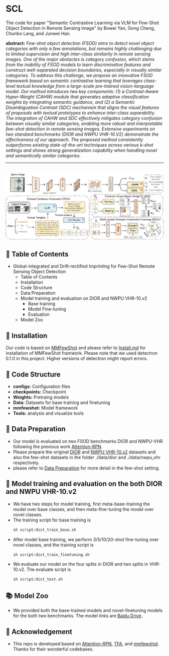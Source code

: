 # SCL
The code for paper "Semantic Contrastive Learning via VLM for Few-Shot Object Detection in Remote Sensing Image" by Bowei Yan, Gong Cheng, Chunbo Lang, and Junwei Han.

**abstract:** *Few-shot object detection (FSOD) aims to detect novel object categories with only a few annotations, but remains highly challenging due to limited supervision and high inter-class similarity in remote sensing images. One of the major obstacles is category confusion, which stems from the inability of FSOD models to learn discriminative features and construct well-separated decision boundaries, especially in visually similar categories. To address this challenge, we propose an innovative FSOD framework based on semantic contrastive learning that leverages class-level textual knowledge from a large-scale pre-trained vision-language model. Our method introduces two key components: (1) a Contrast-Aware Hyper-Weight (CAHW) module that generates adaptive classification weights by integrating semantic guidance, and (2) a Semantic Disambiguation Contrast (SDC) mechanism that aligns the visual features of proposals with textual prototypes to enhance inter-class separability. The integration of CAHW and SDC effectively mitigates category confusion between visually similar categories, enabling more robust and interpretable few-shot detection in remote sensing images. Extensive experiments on two standard benchmarks (DIOR and NWPU VHR-10.V2) demonstrate the effectiveness of our approach. The proposed method consistently outperforms existing state-of-the-art techniques across various k-shot settings and shows strong generalization capability when handling novel and semantically similar categories.*

---
![Image text](https://github.com/Ybowei/SCL/blob/main/pictures/method.jpg)
---


## 📑 Table of Contents

* Global-integrated and Drift-rectified Imprinting for Few-Shot Remote Sensing Object Detection
  * Table of Contents
  * Installation
  * Code Structure
  * Data Preparation
  * Model training and evaluation on DIOR and NWPU VHR-10.v2
    * Base training
    * Model Fine-tuning
    * Evaluation
  * Model Zoo


## 🧩 Installation

Our code is based on [MMFewShot](https://github.com/open-mmlab/mmfewshot/tree/main) and please refer to [Install.md](https://github.com/open-mmlab/mmfewshot/blob/main/docs/en/install.md) for installation of MMFewShot framwork. 
Please note that we used detectron 0.1.0 in this project. Higher versions of detectron might report errors.


## 🏰 Code Structure

* **configs:** Configuration files
* **checkpoints:** Checkpoint
* **Weights:** Pretraing models
* **Data:** Datasets for base training and finetuning
* **mmfewshot:** Model framework
* **Tools:** analysis and visualize tools

## 💾 Data Preparation

* Our model is evaluated on two FSOD benchmarks DIOR and NWPU-VHR following the previous work [Attention-RPN](https://github.com/fanq15/FewX).
* Please prepare the original [DIOR](https://pan.baidu.com/s/1iLKT0JQoKXEJTGNxt5lSMg#list/path=%2F) and [NWPU VHR-10.v2](https://pan.baidu.com/s/1hqwzXeG?_at_=1728709381194#list/path=%2F) datasets and also the few-shot datasets in the folder ./data/dior and ./data/nwpu_vhr respectively.
* please refer to [Data Preparation](https://github.com/Ybowei/UNP/blob/main/data/preparation/README.md) for more detail in the few-shot setting.

## 📖 Model training and evaluation on the both DIOR and NWPU VHR-10.v2

* We have two steps for model training, first meta-base-training the model over base classes, and then meta-fine-tuning the model over novel classes.
* The training script for base training is
  ```Python
  sh script/dist_train_base.sh

 * After model base training, we perform 3/5/10/20-shot fine-tuning over novel classes, and the training script is
   ```Python
   sh script/dist_train_finetuning.sh

 * We evaluate our model on the four splits in DIOR and two splits in VHR-10.v2. The evaluate script is
   ```Python
   sh script/dist_test.sh

 ## 📚 Model Zoo
* We provided both the base-trained models and novel-finetuning models for the both two benchmarks. The model links are [Baidu Drive]().

 ## 👏 Acknowledgement
* This repo is developed based on [Attention-RPN](https://github.com/fanq15/FewX), [TFA](https://github.com/ucbdrive/few-shot-object-detection), and [mmfewshot](https://github.com/open-mmlab/mmfewshot/tree/main). Thanks for their wonderful codebases.

